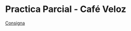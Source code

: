 # Practica Parcial - Café Veloz
[Consigna](https://4924d24e-a-62cb3a1a-s-sites.googlegroups.com/site/paradigmasdeprogramacion/material/parciales/LOG_CafeVeloz_20111C.pdf?attachauth=ANoY7cpE0yLOVxdc0QWE6rURlnZpQxB8T-tfyvxw_faDEMZrJXi27vhIcwU7GJLLFblpbDk5crZAj-8lG9GsYkC6wQc9wZpP1KKYpJDYIF5n6Bxf0FUfGVkVcY_GEuKtgInOjwfg9hr42JOm8WsZflYL9SuSw8iidMHlWqJoKEmhvuz3OgluBRgSSLJaYOH3zoL7BC0yOSAU9Xof5D0wT80Nun8oIHzjrKZnDUcyao_eDE-gKyg0ap_jTLfT6J73Dz_e4s94_fJ9EWPKutGqt-bj8rEbwvsF8Q%3D%3D&attredirects=1)